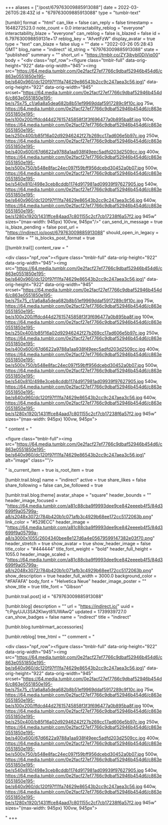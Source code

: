 +++
aliases = ["/post/679763009885913088"]
date = 2022-03-26T05:28:43Z
id = "679763009885913088"
type = "tumblr-text"

[tumblr]
format = "html"
can_like = false
can_reply = false
timestamp = 1648272523.0
note_count = 0.0
interactability_reblog = "everyone"
interactability_blaze = "everyone"
can_reblog = false
is_blazed = false
id = 6.797630098859131e+17
reblog_key = "AfvetFzW"
display_avatar = true
type = "text"
can_blaze = false
slug = ""
date = "2022-03-26 05:28:43 GMT"
blog_name = "indirect"
id_string = "679763009885913088"
state = "published"
summary = ""
short_url = "https://tmblr.co/ZY3jbybl0DiViq00"
body = "<div class=\"npf_row\"><figure class=\"tmblr-full\" data-orig-height=\"922\" data-orig-width=\"945\"><img src=\"https://64.media.tumblr.com/0e2facf27ef7766c9dbaf52946b454d6/c863e0551850e195-be/s640x960/dc120f97f11fa74629e86543b2cc9c247aea3c56.jpg\" data-orig-height=\"922\" data-orig-width=\"945\" srcset=\"https://64.media.tumblr.com/0e2facf27ef7766c9dbaf52946b454d6/c863e0551850e195-be/s75x75_c1/a6a8a5dea682b8b51ef9969ddaf5917289c9f10c.jpg 75w, https://64.media.tumblr.com/0e2facf27ef7766c9dbaf52946b454d6/c863e0551850e195-be/s100x200/ffdcd44d27615745858f3f3f696477a0b895ba8f.jpg 100w, https://64.media.tumblr.com/0e2facf27ef7766c9dbaf52946b454d6/c863e0551850e195-be/s250x400/b85f16a02d92946242f27b269cc17ad606e5b97c.jpg 250w, https://64.media.tumblr.com/0e2facf27ef7766c9dbaf52946b454d6/c863e0551850e195-be/s400x600/67d6622a9788a1aa938f49eec5adfd203d2509cc.jpg 400w, https://64.media.tumblr.com/0e2facf27ef7766c9dbaf52946b454d6/c863e0551850e195-be/s500x750/b548e8fac24ec097f59bff956dcebd30452a0b07.jpg 500w, https://64.media.tumblr.com/0e2facf27ef7766c9dbaf52946b454d6/c863e0551850e195-be/s540x810/498e3ceb8cddb1174d917981ad09939f97627905.jpg 540w, https://64.media.tumblr.com/0e2facf27ef7766c9dbaf52946b454d6/c863e0551850e195-be/s640x960/dc120f97f11fa74629e86543b2cc9c247aea3c56.jpg 640w, https://64.media.tumblr.com/0e2facf27ef7766c9dbaf52946b454d6/c863e0551850e195-be/s1280x1920/1431ffce84aad7c801155c2cf7cb17238f6a57f2.jpg 945w\" sizes=\"(max-width: 945px) 100vw, 945px\"/></figure></div>"
can_send_in_message = true
is_blaze_pending = false
post_url = "https://indirect.io/post/679763009885913088"
should_open_in_legacy = false
title = ""
is_blocks_post_format = true

[[tumblr.trail]]
content_raw = "<p><div class=\"npf_row\"><figure class=\"tmblr-full\" data-orig-height=\"922\" data-orig-width=\"945\"><img src=\"https://64.media.tumblr.com/0e2facf27ef7766c9dbaf52946b454d6/c863e0551850e195-be/s640x960/dc120f97f11fa74629e86543b2cc9c247aea3c56.jpg\" data-orig-height=\"922\" data-orig-width=\"945\" srcset=\"https://64.media.tumblr.com/0e2facf27ef7766c9dbaf52946b454d6/c863e0551850e195-be/s75x75_c1/a6a8a5dea682b8b51ef9969ddaf5917289c9f10c.jpg 75w, https://64.media.tumblr.com/0e2facf27ef7766c9dbaf52946b454d6/c863e0551850e195-be/s100x200/ffdcd44d27615745858f3f3f696477a0b895ba8f.jpg 100w, https://64.media.tumblr.com/0e2facf27ef7766c9dbaf52946b454d6/c863e0551850e195-be/s250x400/b85f16a02d92946242f27b269cc17ad606e5b97c.jpg 250w, https://64.media.tumblr.com/0e2facf27ef7766c9dbaf52946b454d6/c863e0551850e195-be/s400x600/67d6622a9788a1aa938f49eec5adfd203d2509cc.jpg 400w, https://64.media.tumblr.com/0e2facf27ef7766c9dbaf52946b454d6/c863e0551850e195-be/s500x750/b548e8fac24ec097f59bff956dcebd30452a0b07.jpg 500w, https://64.media.tumblr.com/0e2facf27ef7766c9dbaf52946b454d6/c863e0551850e195-be/s540x810/498e3ceb8cddb1174d917981ad09939f97627905.jpg 540w, https://64.media.tumblr.com/0e2facf27ef7766c9dbaf52946b454d6/c863e0551850e195-be/s640x960/dc120f97f11fa74629e86543b2cc9c247aea3c56.jpg 640w, https://64.media.tumblr.com/0e2facf27ef7766c9dbaf52946b454d6/c863e0551850e195-be/s1280x1920/1431ffce84aad7c801155c2cf7cb17238f6a57f2.jpg 945w\" sizes=\"(max-width: 945px) 100vw, 945px\"></figure></div></p>"
content = "<p><figure class=\"tmblr-full\"><img src=\"https://64.media.tumblr.com/0e2facf27ef7766c9dbaf52946b454d6/c863e0551850e195-be/s640x960/dc120f97f11fa74629e86543b2cc9c247aea3c56.jpg\" alt=\"image\" class=\"\"/></figure></p>"
is_current_item = true
is_root_item = true

[tumblr.trail.blog]
name = "indirect"
active = true
share_likes = false
share_following = false
can_be_followed = true

[tumblr.trail.blog.theme]
avatar_shape = "square"
header_bounds = ""
header_image_focused = "https://64.media.tumblr.com/a81c88cba9f9993dee9ce842eeeeb4f5/84d3699f9a05799a-a8/s2048x3072/784b420b1c071afb3c4929b68ee172cc5172063b.png"
link_color = "#529ECC"
header_image = "https://64.media.tumblr.com/a81c88cba9f9993dee9ce842eeeeb4f5/84d3699f9a05799a-a8/s3000x1055/2604340bee8e127d6a4e05679599147382e03f70.png"
header_stretch = true
show_avatar = true
show_header_image = false
title_color = "#444444"
title_font_weight = "bold"
header_full_height = 1055.0
header_image_scaled = "https://64.media.tumblr.com/a81c88cba9f9993dee9ce842eeeeb4f5/84d3699f9a05799a-a8/s2048x3072/784b420b1c071afb3c4929b68ee172cc5172063b.png"
show_description = true
header_full_width = 3000.0
background_color = "#FAFAFA"
body_font = "Helvetica Neue"
header_image_poster = ""
show_title = true
title_font = "Gibson"

[tumblr.trail.post]
id = "679763009885913088"

[tumblr.blog]
description = ""
url = "https://indirect.io/"
uuid = "t:PgyUJU3SA2Klwyt81UWAwQ"
updated = 1739939727.0
can_show_badges = false
name = "indirect"
title = "indirect"

[tumblr.blog.tumblrmart_accessories]

[tumblr.reblog]
tree_html = ""
comment = "<p><div class=\"npf_row\"><figure class=\"tmblr-full\" data-orig-height=\"922\" data-orig-width=\"945\"><img src=\"https://64.media.tumblr.com/0e2facf27ef7766c9dbaf52946b454d6/c863e0551850e195-be/s640x960/dc120f97f11fa74629e86543b2cc9c247aea3c56.jpg\" data-orig-height=\"922\" data-orig-width=\"945\" srcset=\"https://64.media.tumblr.com/0e2facf27ef7766c9dbaf52946b454d6/c863e0551850e195-be/s75x75_c1/a6a8a5dea682b8b51ef9969ddaf5917289c9f10c.jpg 75w, https://64.media.tumblr.com/0e2facf27ef7766c9dbaf52946b454d6/c863e0551850e195-be/s100x200/ffdcd44d27615745858f3f3f696477a0b895ba8f.jpg 100w, https://64.media.tumblr.com/0e2facf27ef7766c9dbaf52946b454d6/c863e0551850e195-be/s250x400/b85f16a02d92946242f27b269cc17ad606e5b97c.jpg 250w, https://64.media.tumblr.com/0e2facf27ef7766c9dbaf52946b454d6/c863e0551850e195-be/s400x600/67d6622a9788a1aa938f49eec5adfd203d2509cc.jpg 400w, https://64.media.tumblr.com/0e2facf27ef7766c9dbaf52946b454d6/c863e0551850e195-be/s500x750/b548e8fac24ec097f59bff956dcebd30452a0b07.jpg 500w, https://64.media.tumblr.com/0e2facf27ef7766c9dbaf52946b454d6/c863e0551850e195-be/s540x810/498e3ceb8cddb1174d917981ad09939f97627905.jpg 540w, https://64.media.tumblr.com/0e2facf27ef7766c9dbaf52946b454d6/c863e0551850e195-be/s640x960/dc120f97f11fa74629e86543b2cc9c247aea3c56.jpg 640w, https://64.media.tumblr.com/0e2facf27ef7766c9dbaf52946b454d6/c863e0551850e195-be/s1280x1920/1431ffce84aad7c801155c2cf7cb17238f6a57f2.jpg 945w\" sizes=\"(max-width: 945px) 100vw, 945px\"></figure></div></p>"
+++
